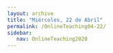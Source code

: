 ```yaml
---
layout: archive
title: "Miércoles, 22 de Abril"
permalink: /OnlineTeaching04-22/
sidebar:
   nav: OnlineTeaching2020
---
```

